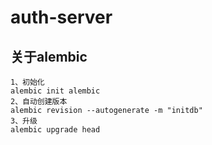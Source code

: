 # auth-server

## 关于alembic
```
1、初始化
alembic init alembic
2、自动创建版本
alembic revision --autogenerate -m "initdb"
3、升级
alembic upgrade head
```